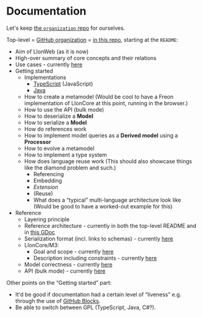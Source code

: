 # Documentation

Let's keep [the `organization` repo](https://github.com/LIonWeb-org/organization/) for ourselves.

Top-level = [GitHub organization](https://github.com/LIonWeb-org/) = [in this repo](https://github.com/LIonWeb-org/.github), starting at the `README`:

* Aim of LIonWeb (as it is now)
* High-over summary of core concepts and their relations
* Use cases - currently [here](https://github.com/LIonWeb-org/organization/blob/meinte/use-case/documentation/use-cases.adoc)
* Getting started
	* Implementations
		* [TypeScript](https://github.com/LIonWeb-org/lioncore-typescript) (JavaScript)
		* [Java](https://github.com/LIonWeb-org/lioncore-java)
	* How to create a metamodel
		(Would be cool to have a Freon implementation of LIonCore at this point, running in the browser.)
	* How to use the API (bulk mode)
	* How to deserialize a **Model**
	* How to serialize a **Model**
	* How do references work
	* How to implement model queries as a **Derived model** using a **Processor**
	* How to evolve a metamodel
	* How to implement a type system
	* How does language reuse work (This should also showcase things like the diamond problem and such.)
		* Referencing
		* Embedding
		* _Extension_
		* (Reuse)
		* What does a “typical” multi-language architecture look like (Would be good to have a worked-out example for this)
* Reference
	* Layering principle
	* Reference architecture - currently in both the top-level README and in [this GDoc](https://docs.google.com/document/d/1_dsGs6RxcFEuTfnKmTDckllOLqzhsvwfKvmCZThBexs/edit#heading=h.j4l4qci8q98p)
	* Serialization format (incl. links to schemas) - currently [here](https://github.com/LIonWeb-org/organization/blob/main/lioncore/serialization.adoc)
	* LIonCore/M3:
		* Goal and scope - currently [here](https://github.com/LIonWeb-org/organization/blob/main/lioncore/m3-goal-and-scope.adoc)
		* Description including constraints - currently [here](https://github.com/LIonWeb-org/organization/blob/main/lioncore/metametamodel.adoc)
	* Model correctness - currently [here](https://github.com/LIonWeb-org/organization/blob/meinte/correctness/documentation/correctness.adoc)
	* API (bulk mode) - currently [here](https://github.com/LIonWeb-org/organization/blob/main/lioncore/repo-access-api.adoc)

Other points on the “Getting started” part:

* It'd be good if documentation had a certain level of “liveness” e.g. through the use of [GitHub Blocks](https://blocks.githubnext.com/).
* Be able to switch between GPL (TypeScript, Java, C#?).

